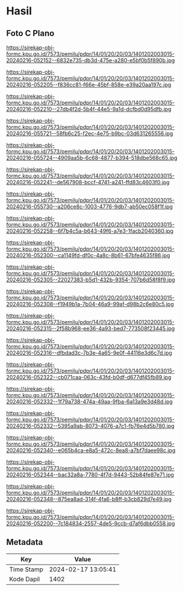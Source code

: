 # Hasil

## Foto C Plano

https://sirekap-obj-formc.kpu.go.id/7573/pemilu/pdpr/14/01/20/20/03/1401202003015-20240216-052152--6832e735-db3d-475e-a280-e5bf0b5f890b.jpg

https://sirekap-obj-formc.kpu.go.id/7573/pemilu/pdpr/14/01/20/20/03/1401202003015-20240216-052205--f836cc81-f66e-45bf-858e-e39a20aa197c.jpg

https://sirekap-obj-formc.kpu.go.id/7573/pemilu/pdpr/14/01/20/20/03/1401202003015-20240216-052210--27db4f2d-5b4f-44e5-9a1d-dcfbd0d95dfb.jpg

https://sirekap-obj-formc.kpu.go.id/7573/pemilu/pdpr/14/01/20/20/03/1401202003015-20240216-055721--58fb6c25-f2ec-4e75-b9bc-03d631265556.jpg

https://sirekap-obj-formc.kpu.go.id/7573/pemilu/pdpr/14/01/20/20/03/1401202003015-20240216-055724--4909aa5b-6c68-4877-b394-518dbe568c65.jpg

https://sirekap-obj-formc.kpu.go.id/7573/pemilu/pdpr/14/01/20/20/03/1401202003015-20240216-052241--de567908-bccf-4741-a241-ffd83c4603f0.jpg

https://sirekap-obj-formc.kpu.go.id/7573/pemilu/pdpr/14/01/20/20/03/1401202003015-20240216-055730--a206ce8c-1003-4776-9db7-ab50ec058f1f.jpg

https://sirekap-obj-formc.kpu.go.id/7573/pemilu/pdpr/14/01/20/20/03/1401202003015-20240216-052258--6f7b4c5a-b643-49f6-a7e3-1facb2040360.jpg

https://sirekap-obj-formc.kpu.go.id/7573/pemilu/pdpr/14/01/20/20/03/1401202003015-20240216-052300--ca1149fd-df0c-4a8c-8b61-67bfe4635f86.jpg

https://sirekap-obj-formc.kpu.go.id/7573/pemilu/pdpr/14/01/20/20/03/1401202003015-20240216-052305--22027383-b5d1-432b-9354-707b6d58f8f9.jpg

https://sirekap-obj-formc.kpu.go.id/7573/pemilu/pdpr/14/01/20/20/03/1401202003015-20240216-052308--f1949b1a-7b04-46a9-99af-d98b2c6e80c5.jpg

https://sirekap-obj-formc.kpu.go.id/7573/pemilu/pdpr/14/01/20/20/03/1401202003015-20240216-052315--2f58b968-ee36-4a93-bed7-773508f23445.jpg

https://sirekap-obj-formc.kpu.go.id/7573/pemilu/pdpr/14/01/20/20/03/1401202003015-20240216-052316--dfbdad3c-7b3e-4a65-9e0f-44116e3d6c7d.jpg

https://sirekap-obj-formc.kpu.go.id/7573/pemilu/pdpr/14/01/20/20/03/1401202003015-20240216-052322--cb071caa-063c-43fd-b0df-d677df45fb89.jpg

https://sirekap-obj-formc.kpu.go.id/7573/pemilu/pdpr/14/01/20/20/03/1401202003015-20240216-052332--1f79a738-474a-49aa-9fba-6a13a9e3d48d.jpg

https://sirekap-obj-formc.kpu.go.id/7573/pemilu/pdpr/14/01/20/20/03/1401202003015-20240216-052332--5395a9ab-8073-4076-a7c1-fb76e4d5b780.jpg

https://sirekap-obj-formc.kpu.go.id/7573/pemilu/pdpr/14/01/20/20/03/1401202003015-20240216-052340--e065b4ca-e8a5-472c-8ea8-a7bf7daee98c.jpg

https://sirekap-obj-formc.kpu.go.id/7573/pemilu/pdpr/14/01/20/20/03/1401202003015-20240216-052344--bac32a8a-7780-4f7d-9443-52b84fe87e71.jpg

https://sirekap-obj-formc.kpu.go.id/7573/pemilu/pdpr/14/01/20/20/03/1401202003015-20240216-052348--875ea8ad-314f-4fa6-b8ff-b3cb829d7e49.jpg

https://sirekap-obj-formc.kpu.go.id/7573/pemilu/pdpr/14/01/20/20/03/1401202003015-20240216-052200--7c184834-2557-4de5-9ccb-d7af6dbb0558.jpg


## Metadata

| Key        | Value               |
| ---------- | ------------------- |
| Time Stamp | 2024-02-17 13:05:41 |
| Kode Dapil | 1402                |



